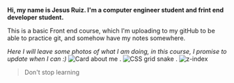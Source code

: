 **Hi, my name is Jesus Ruiz.
I'm a computer engineer student and frint end developer student.**

This is a basic Front end course, which I'm uploading to my gitHub to be able to practice git, and somehow have my notes somewhere.


*Here I will leave some photos of what I am doing, in this course, I promise to update when I can :)*
![Card about me](https://i.postimg.cc/5yDdFMKS/Captura-desde-2023-04-27-01-32-51.png "Card about me")
.
![CSS grid snake](https://i.postimg.cc/x1vv73Q0/Captura-desde-2023-04-27-15-19-09.png "CSS grid snake")
.
![z-index](https://i.postimg.cc/6681Pgmt/Captura-desde-2023-04-27-15-19-47.png "z-index")

>Don't stop learning